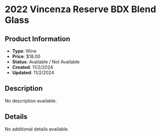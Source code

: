 # 2022 Vincenza Reserve BDX Blend Glass

## Product Information
- **Type**: Wine
- **Price**: $18.00
- **Status**: Available / Not Available
- **Created**: 11/2/2024
- **Updated**: 11/2/2024

## Description
No description available.



## Details
No additional details available.
